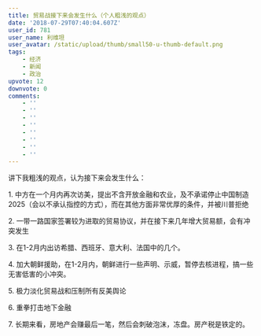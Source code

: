 ```yaml
---
title: 贸易战接下来会发生什么（个人粗浅的观点）
date: '2018-07-29T07:40:04.607Z'
user_id: 781
user_name: 利维坦
user_avatar: /static/upload/thumb/small50-u-thumb-default.png
tags:
    - 经济
    - 新闻
    - 政治
upvote: 12
downvote: 0
comments:
    - ''
    - ''
    - ''
    - ''
    - ''
    - ''
    - ''
    - ''
---
```


讲下我粗浅的观点，认为接下来会发生什么：

1\. 中方在一个月内再次访美，提出不含开放金融和农业，及不承诺停止中国制造2025（会以不承认指控的方式），而在其他方面非常优厚的条件，并被川普拒绝

2\. 一带一路国家签署较为进取的贸易协议，并在接下来几年增大贸易额，会有冲突发生

3\. 在1-2月内出访希腊、西班牙、意大利、法国中的几个。

4\. 加大朝鲜援助，在1-2月内，朝鲜进行一些声明、示威，暂停去核进程，搞一些无害低害的小冲突。

5\. 极力淡化贸易战和压制所有反美舆论

6\. 重拳打击地下金融

7\. 长期来看，房地产会赚最后一笔，然后会刺破泡沫，冻盘。房产税是铁定的。
